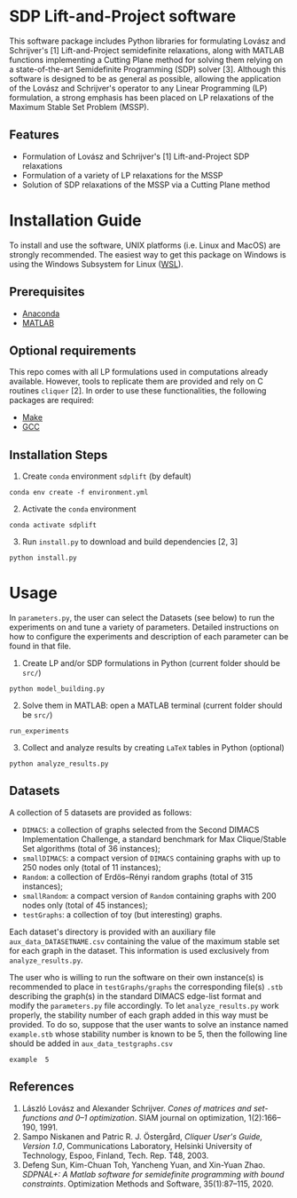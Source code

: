 # SDP Lift-and-Project software
This software package includes Python libraries for formulating Lov&aacute;sz and Schrijver's [1] Lift-and-Project semidefinite relaxations, along with MATLAB functions implementing a Cutting Plane method for solving them relying on a state-of-the-art Semidefinite Programming (SDP) solver [3]. Although this software is designed to be as general as possible, allowing the application of the Lov&aacute;sz and Schrijver's operator to any Linear Programming (LP) formulation, a strong emphasis has been placed on LP relaxations of the Maximum Stable Set Problem (MSSP).


## Features
 * Formulation of Lov&aacute;sz and Schrijver's [1] Lift-and-Project SDP relaxations
 * Formulation of a variety of LP relaxations for the MSSP
 * Solution of SDP relaxations of the MSSP via a Cutting Plane method


# Installation Guide
To install and use the software, UNIX platforms (i.e. Linux and MacOS) are strongly recommended. The easiest way to get this package on Windows is using the Windows Subsystem for Linux ([WSL](https://learn.microsoft.com/en-us/windows/wsl/install)).


## Prerequisites
- [Anaconda](https://www.anaconda.com)
- [MATLAB](https://matlab.mathworks.com)


## Optional requirements
This repo comes with all LP formulations used in computations already available. However, tools to replicate them are provided and rely on C routines `cliquer` [2]. In order to use these functionalities, the following packages are required:
- [Make](https://www.gnu.org/software/make/)
- [GCC](https://gcc.gnu.org)


## Installation Steps
1. Create `conda` environment `sdplift` (by default)
```
conda env create -f environment.yml
```
2. Activate the `conda` environment
```
conda activate sdplift
```
3. Run `install.py` to download and build dependencies [2, 3]
```
python install.py
```


# Usage
In `parameters.py`, the user can select the Datasets (see below) to run the experiments on and tune a variety of parameters. Detailed instructions on how to configure the experiments and description of each parameter can be found in that file.

1. Create LP and/or SDP formulations in Python (current folder should be `src/`)
```
python model_building.py
```
2. Solve them in MATLAB: open a MATLAB terminal (current folder should be `src/`)
```
run_experiments
```
3. Collect and analyze results by creating `LaTeX` tables in Python (optional)
```
python analyze_results.py
```

## Datasets
A collection of 5 datasets are provided as follows:
  * `DIMACS`: a collection of graphs selected from the Second DIMACS Implementation Challenge, a standard benchmark for Max Clique/Stable Set algorithms (total of 36 instances); 
  * `smallDIMACS`: a compact version of `DIMACS` containing graphs with up to 250 nodes only (total of 11 instances);
  * `Random`: a collection of Erdös–Rényi random graphs (total of 315 instances);
  * `smallRandom`: a compact version of `Random` containing graphs with 200 nodes only (total of 45 instances);
  * `testGraphs`: a collection of toy (but interesting) graphs.
    
Each dataset's directory is provided with an auxiliary file `aux_data_DATASETNAME.csv` containing the value of the maximum stable set for each graph in the dataset. This information is used exclusively from `analyze_results.py`.

The user who is willing to run the software on their own instance(s) is recommended to place in `testGraphs/graphs` the corresponding file(s) `.stb` describing the graph(s) in the standard DIMACS edge-list format and modify the `parameters.py` file accordingly. To let `analyze_results.py` work properly, the stability number of each graph added in this way must be provided. To do so, suppose that the user wants to solve an instance named `example.stb` whose stability number is known to be 5, then the following line should be added in `aux_data_testgraphs.csv`

```
example  5
```


## References
 1. L&aacute;szl&oacute; Lov&aacute;sz and Alexander Schrijver. *Cones of matrices and set-functions and 0–1 optimization*. SIAM journal on optimization, 1(2):166–190, 1991.
 2. Sampo Niskanen and Patric R. J. Östergård, *Cliquer User's Guide, Version 1.0*, Communications Laboratory, Helsinki University of Technology, Espoo, Finland, Tech. Rep. T48, 2003.
 3. Defeng Sun, Kim-Chuan Toh, Yancheng Yuan, and Xin-Yuan Zhao. *SDPNAL+: A Matlab software for semidefinite programming with bound constraints*. Optimization Methods and Software, 35(1):87–115, 2020.
